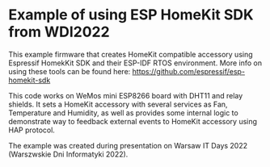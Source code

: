 # Example of using ESP HomeKit SDK from WDI2022

This example firmware that creates HomeKit compatible accessory using Espressif HomekKit SDK and their ESP-IDF RTOS environment. More info on using these tools can be found here: https://github.com/espressif/esp-homekit-sdk 

This code works on WeMos mini ESP8266 board with DHT11 and relay shields. It sets a HomeKit accessory with several services as Fan, Temperature and Humidity, as well as provides some internal logic to demonstrate way to feedback external events to HomeKit accessory using HAP protocol.

The example was created during presentation on Warsaw IT Days 2022 (Warszwskie Dni Informatyki 2022).
